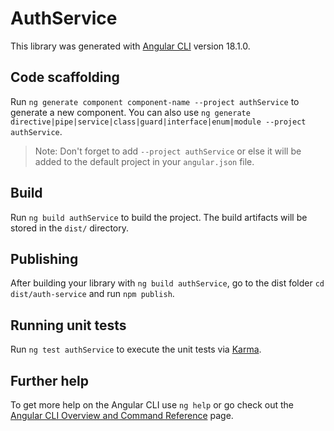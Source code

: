 # AuthService

This library was generated with [Angular CLI](https://github.com/angular/angular-cli) version 18.1.0.

## Code scaffolding

Run `ng generate component component-name --project authService` to generate a new component. You can also use `ng generate directive|pipe|service|class|guard|interface|enum|module --project authService`.
> Note: Don't forget to add `--project authService` or else it will be added to the default project in your `angular.json` file. 

## Build

Run `ng build authService` to build the project. The build artifacts will be stored in the `dist/` directory.

## Publishing

After building your library with `ng build authService`, go to the dist folder `cd dist/auth-service` and run `npm publish`.

## Running unit tests

Run `ng test authService` to execute the unit tests via [Karma](https://karma-runner.github.io).

## Further help

To get more help on the Angular CLI use `ng help` or go check out the [Angular CLI Overview and Command Reference](https://angular.dev/tools/cli) page.
